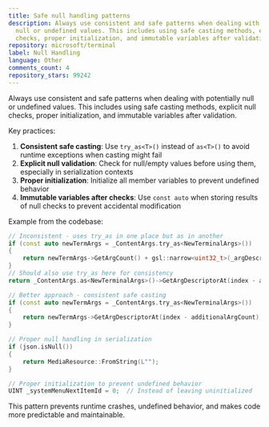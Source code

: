 ```yaml
---
title: Safe null handling patterns
description: Always use consistent and safe patterns when dealing with potentially
  null or undefined values. This includes using safe casting methods, explicit null
  checks, proper initialization, and immutable variables after validation.
repository: microsoft/terminal
label: Null Handling
language: Other
comments_count: 4
repository_stars: 99242
---
```


Always use consistent and safe patterns when dealing with potentially null or undefined values. This includes using safe casting methods, explicit null checks, proper initialization, and immutable variables after validation.

Key practices:
1. **Consistent safe casting**: Use `try_as<T>()` instead of `as<T>()` to avoid runtime exceptions when casting might fail
2. **Explicit null validation**: Check for null/empty values before using them, especially in serialization contexts
3. **Proper initialization**: Initialize all member variables to prevent undefined behavior
4. **Immutable variables after checks**: Use `const auto` when storing results of null checks to prevent accidental modification

Example from the codebase:
```cpp
// Inconsistent - uses try_as in one place but as in another
if (const auto newTermArgs = _ContentArgs.try_as<NewTerminalArgs>())
{
    return newTermArgs->GetArgCount() + gsl::narrow<uint32_t>(_argDescriptors.size());
}
// Should also use try_as here for consistency
return _ContentArgs.as<NewTerminalArgs>()->GetArgDescriptorAt(index - additionalArgCount);

// Better approach - consistent safe casting
if (const auto newTermArgs = _ContentArgs.try_as<NewTerminalArgs>())
{
    return newTermArgs->GetArgDescriptorAt(index - additionalArgCount);
}

// Proper null handling in serialization
if (json.isNull())
{
    return MediaResource::FromString(L"");
}

// Proper initialization to prevent undefined behavior
UINT _systemMenuNextItemId = 0;  // Instead of leaving uninitialized
```

This pattern prevents runtime crashes, undefined behavior, and makes code more predictable and maintainable.